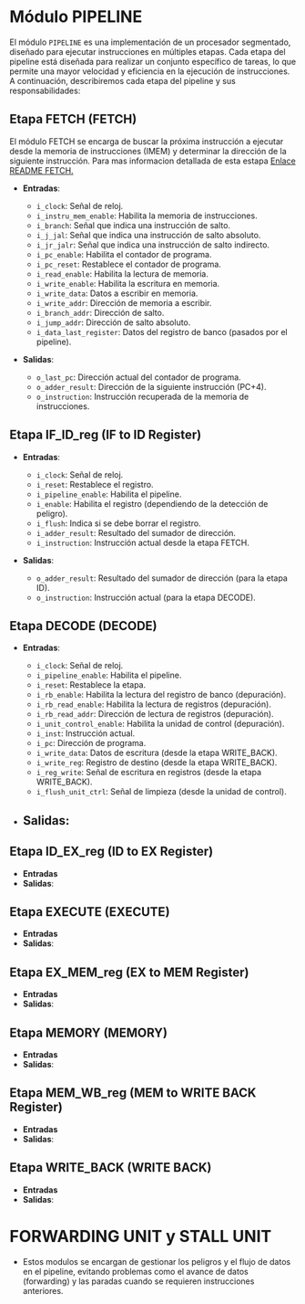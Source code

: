 # Módulo PIPELINE

El módulo `PIPELINE` es una implementación de un procesador segmentado, diseñado para ejecutar instrucciones en múltiples etapas. Cada etapa del pipeline está diseñada para realizar un conjunto específico de tareas, lo que permite una mayor velocidad y eficiencia en la ejecución de instrucciones. A continuación, describiremos cada etapa del pipeline y sus responsabilidades:


## Etapa FETCH (FETCH)
El módulo FETCH se encarga de buscar la próxima instrucción a ejecutar desde la memoria de instrucciones (IMEM) y determinar la dirección de la siguiente instrucción. Para mas informacion detallada de esta estapa [Enlace README FETCH.](1-FETCH\README.md)
- **Entradas**:
  - `i_clock`: Señal de reloj.
  - `i_instru_mem_enable`: Habilita la memoria de instrucciones.
  - `i_branch`: Señal que indica una instrucción de salto.
  - `i_j_jal`: Señal que indica una instrucción de salto absoluto.
  - `i_jr_jalr`: Señal que indica una instrucción de salto indirecto.
  - `i_pc_enable`: Habilita el contador de programa.
  - `i_pc_reset`: Restablece el contador de programa.
  - `i_read_enable`: Habilita la lectura de memoria.
  - `i_write_enable`: Habilita la escritura en memoria.
  - `i_write_data`: Datos a escribir en memoria.
  - `i_write_addr`: Dirección de memoria a escribir.
  - `i_branch_addr`: Dirección de salto.
  - `i_jump_addr`: Dirección de salto absoluto.
  - `i_data_last_register`: Datos del registro de banco (pasados por el pipeline).

- **Salidas**:
  - `o_last_pc`: Dirección actual del contador de programa.
  - `o_adder_result`: Dirección de la siguiente instrucción (PC+4).
  - `o_instruction`: Instrucción recuperada de la memoria de instrucciones.

## Etapa IF_ID_reg (IF to ID Register)

- **Entradas**:
  - `i_clock`: Señal de reloj.
  - `i_reset`: Restablece el registro.
  - `i_pipeline_enable`: Habilita el pipeline.
  - `i_enable`: Habilita el registro (dependiendo de la detección de peligro).
  - `i_flush`: Indica si se debe borrar el registro.
  - `i_adder_result`: Resultado del sumador de dirección.
  - `i_instruction`: Instrucción actual desde la etapa FETCH.

- **Salidas**:
  - `o_adder_result`: Resultado del sumador de dirección (para la etapa ID).
  - `o_instruction`: Instrucción actual (para la etapa DECODE).

## Etapa DECODE (DECODE)

- **Entradas**:
  - `i_clock`: Señal de reloj.
  - `i_pipeline_enable`: Habilita el pipeline.
  - `i_reset`: Restablece la etapa.
  - `i_rb_enable`: Habilita la lectura del registro de banco (depuración).
  - `i_rb_read_enable`: Habilita la lectura de registros (depuración).
  - `i_rb_read_addr`: Dirección de lectura de registros (depuración).
  - `i_unit_control_enable`: Habilita la unidad de control (depuración).
  - `i_inst`: Instrucción actual.
  - `i_pc`: Dirección de programa.
  - `i_write_data`: Datos de escritura (desde la etapa WRITE_BACK).
  - `i_write_reg`: Registro de destino (desde la etapa WRITE_BACK).
  - `i_reg_write`: Señal de escritura en registros (desde la etapa WRITE_BACK).
  - `i_flush_unit_ctrl`: Señal de limpieza (desde la unidad de control).

- **Salidas**:
  - 
## Etapa ID_EX_reg (ID to EX Register)

- **Entradas** 
- **Salidas**:


## Etapa EXECUTE (EXECUTE)

- **Entradas** 
- **Salidas**:

## Etapa EX_MEM_reg (EX to MEM Register)

- **Entradas** 
- **Salidas**:

## Etapa MEMORY (MEMORY)

- **Entradas** 
- **Salidas**:

## Etapa MEM_WB_reg (MEM to WRITE BACK Register)

- **Entradas** 
- **Salidas**:

## Etapa WRITE_BACK (WRITE BACK)

- **Entradas** 
- **Salidas**:

# FORWARDING UNIT y STALL UNIT

- Estos modulos se encargan de gestionar los peligros y el flujo de datos en el pipeline, evitando problemas como el avance de datos (forwarding) y las paradas cuando se requieren instrucciones anteriores.
